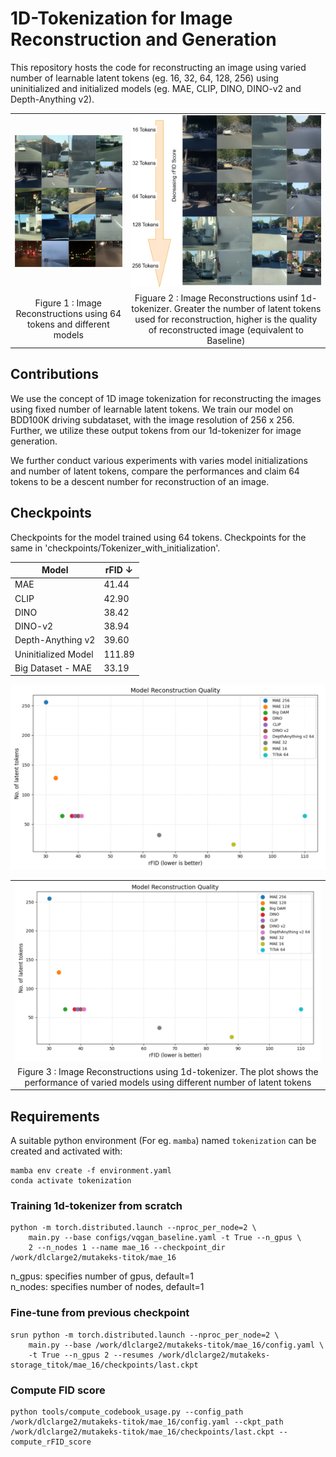 # 1D-Tokenization for Image Reconstruction and Generation

This repository hosts the code for reconstructing an image using varied number of learnable latent tokens (eg. 16, 32, 64, 128, 256) using uninitialized and initialized models (eg. MAE, CLIP, DINO, DINO-v2 and Depth-Anything v2). 

<table>
  <tr>
    <td align="center"><img src="images/reconstructions.png" width="300"/></td>
    <td align="center"><img src="images/token_reconstructions.png" width="400"/></td>
  </tr>
  <tr>
    <td align="center">Figure 1 : Image Reconstructions using 64 tokens and different models</td>
    <td align="center">Figuare 2 : Image Reconstructions usinf 1d-tokenizer. Greater the number of latent tokens used for reconstruction, higher is the quality of reconstructed image (equivalent to Baseline)</td>
  </tr>
</table>

## Contributions 

We use the concept of 1D image tokenization for reconstructing the images using fixed number of learnable latent tokens. We train our model on BDD100K driving subdataset, with the image resolution of 256 x 256. Further, we utilize these output tokens from our 1d-tokenizer for image generation.

We further conduct various experiments with varies model initializations and number of latent tokens, compare the performances and claim 64 tokens to be a descent number for reconstruction of an image.

## Checkpoints

Checkpoints for the model trained using 64 tokens. Checkpoints for the same in 'checkpoints/Tokenizer_with_initialization'.

| Model                 |  rFID ↓   | 
|-----------------------|------------
| MAE                   |   41.44   | 
| CLIP                  |   42.90   |
| DINO                  |   38.42   | 
| DINO-v2               |   38.94   |
| Depth-Anything v2     |   39.60   | 
| Uninitialized Model   |   111.89  |
| Big Dataset - MAE     |   33.19   |

![Model Performance](images/rFIDs.png)
<table>
  <tr>
    <td align="center"><img src="images/rFIDs.png" width="500"/></td>
  </tr>
  <tr>
    <td align="center">Figure 3 : Image Reconstructions using 1d-tokenizer. The plot shows the performance of varied models using different number of latent tokens</td>
  </tr>
</table>

## Requirements
A suitable python environment (For eg. `mamba`) named `tokenization` can be created and activated with:

```
mamba env create -f environment.yaml
conda activate tokenization
```

### Training 1d-tokenizer from scratch
```
python -m torch.distributed.launch --nproc_per_node=2 \
    main.py --base configs/vqgan_baseline.yaml -t True --n_gpus \
    2 --n_nodes 1 --name mae_16 --checkpoint_dir /work/dlclarge2/mutakeks-titok/mae_16
```
n_gpus: specifies number of gpus, default=1 \
n_nodes: specifies number of nodes, default=1

### Fine-tune from previous checkpoint
```
srun python -m torch.distributed.launch --nproc_per_node=2 \
    main.py --base /work/dlclarge2/mutakeks-titok/mae_16/config.yaml \
    -t True --n_gpus 2 --resumes /work/dlclarge2/mutakeks-storage_titok/mae_16/checkpoints/last.ckpt
```

### Compute FID score
```
python tools/compute_codebook_usage.py --config_path /work/dlclarge2/mutakeks-titok/mae_16/config.yaml --ckpt_path /work/dlclarge2/mutakeks-titok/mae_16/checkpoints/last.ckpt --compute_rFID_score
```
